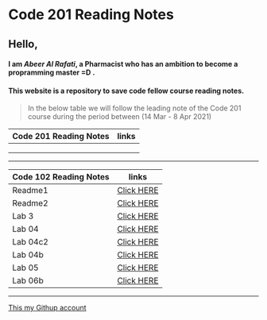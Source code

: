 
#  Code 201 Reading Notes 

## Hello, 

#### I am *Abeer Al Rafati*, a Pharmacist who has an ambition to become a propramming master =D .


#### This website is a repository to save code fellow course reading notes.

> In the below table we will follow the leading note of the Code 201 course during the period between (14 Mar - 8 Apr 2021)



| Code 201 Reading Notes                 |      links                                                           |
| -------------------------------------  | ---------------------------------------------------------------------|
|                                        |                                                                      |
|                                        |                                                                      |
|                                        |                                                                      |


---------------------------------------------


| Code 102 Reading Notes                 |      links                                                           |
| -------------------------------------  | ---------------------------------------------------------------------|
| Readme1                                |[Click HERE]( https://abeeral-rafati.github.io/Read_Note/Readme1)     |
| Readme2                                |[Click HERE](https://abeeral-rafati.github.io/Read_Note/Readme2)      |
| Lab 3                                  |[Click HERE](https://abeeral-rafati.github.io/Read_Note/Readme_lab3)  |
| Lab 04                                 |[Click HERE](https://abeeral-rafati.github.io/Read_Note/Read_04)      |
| Lab 04c2                               |[Click HERE](https://abeeral-rafati.github.io/Read_Note/Read_04c2)    |
| Lab 04b                                |[Click HERE](https://abeeral-rafati.github.io/Read_Note/Read_04b)     |
| Lab 05                                 |[Click HERE](https://abeeral-rafati.github.io/Read_Note/Read_05)      |
| Lab 06b                                |[Click HERE](https://abeeral-rafati.github.io/Read_Note/Read_06b)     |


-------------------------------------------------


[This my Githup account](https://github.com/AbeerAl-Rafati) 